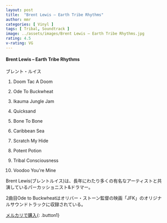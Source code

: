 ```yaml
---
layout: post
title:  "Brent Lewis – Earth Tribe Rhythms"
author: mmr
categories: [ Vinyl ]
tags: [ Tribal, Soundtrack ]
image: ../assets/images/Brent Lewis – Earth Tribe Rhythms.jpg
rating: 4.5
v-rating: VG
---
```


#### Brent Lewis – Earth Tribe Rhythms

ブレント・ルイス

1. Doom Tac A Doom

2. Ode To Buckwheat

3. Ikauma Jungle Jam

4. Quicksand

5. Bone To Bone

6. Caribbean Sea

7. Scratch My Hide

8. Potent Potion

9. Tribal Consciousness

10. Voodoo You're Mine

Brent Lewis(ブレントルイス)は、長年にわたり多くの有名なアーティストと共演しているパーカッショニスト&ドラマー。

2曲目Ode to Buckwheatはオリバー・ストーン監督の映画「JFK」のオリジナルサウンドトラックに収録されている。


[メルカリで購入](https://jp.mercari.com/item/m92233354047?afid=6142608987){: .button1}
